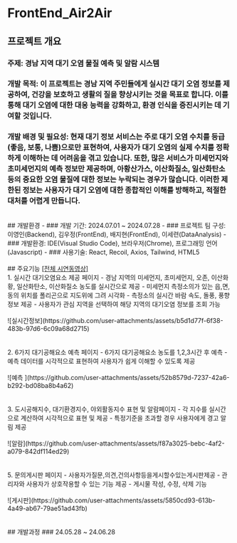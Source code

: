 # FrontEnd_Air2Air
## 프로젝트 개요
### 주제: 경남 지역 대기 오염 물질 예측 및 알람 시스템
### 개발 목적: 이 프로젝트는 경남 지역 주민들에게 실시간 대기 오염 정보를 제공하여, 건강을 보호하고 생활의 질을 향상시키는 것을 목표로 합니다. 이를 통해 대기 오염에 대한 대응 능력을 강화하고, 환경 인식을 증진시키는 데 기여할 것입니다.<br>
### 개발 배경 및 필요성: 현재 대기 정보 서비스는 주로 대기 오염 수치를 등급(좋음, 보통, 나쁨)으로만 표현하여, 사용자가 대기 오염의 실제 수치를 정확하게 이해하는 데 어려움을 겪고 있습니다. 또한, 많은 서비스가 미세먼지와 초미세먼지의 예측 정보만 제공하며, 아황산가스, 이산화질소, 일산화탄소 등의 중요한 오염 물질에 대한 정보는 누락되는 경우가 많습니다. 이러한 제한된 정보는 사용자가 대기 오염에 대한 종합적인 이해를 방해하고, 적절한 대처를 어렵게 만듭니다.
<br>
## 개발환경
- ### 개발 기간: 2024.07.01 ~ 2024.07.28
- ### 프로젝트 팀 구성: 이영인(Backend), 김우정(FrontEnd), 배지현(FrontEnd), 이세련(DataAnalysis)
- ### 개발환경: IDE(Visual Studio Code), 브라우저(Chrome), 프로그래밍 언어(Javascript)
- ### 사용기술: React, Recoil, Axios, Tailwind, HTML5<br><br>
## 주요기능 <a href="https://youtu.be/zqDrgOylsWw">[전체 시연동영상]</a> <br/>
1. 실시간 대기오염요소 제공 페이지
- 경남 지역의 미세먼지, 초미세먼지, 오존, 이산화황, 일산화탄소, 이산화질소 농도를 실시간으로 제공
- 미세먼지 측정소의가 있는 읍,면,동의 위치를 폴리곤으로 지도위에 그려 시각화
- 측정소의 실시간 바람 속도, 돌풍, 풍향 정보 제공
- 사용자가 관심 지역을 선택하여 해당 지역의 대기오염 정보를 조회 가능<br><br>
![실시간정보](https://github.com/user-attachments/assets/b5d1d77f-6f38-483b-97d6-6c09a68d2715)<br/><br/><br/>
2. 6가지 대기공해요소 예측 페이지
- 6가지 대기공해요소 농도를 1,2,3시간 후 예측
- 예측 데이터를 시각적으로 표현하여 사용자가 쉽게 이해할 수 있도록 제공<br/><br/>
![예측 ](https://github.com/user-attachments/assets/52b8579d-7237-42a6-b292-bd08ba8b4a62)<br/><br/><br/>
3. 도시공해지수, 대기환경지수, 야외활동지수 표현 및 알람페이지
- 각 지수를 실시간으로 계산하여 시각적으로 표현 및 제공
-  특정기준을 초과할 경우 사용자에게 경고 알림 제공<br/><br/>
![알람](https://github.com/user-attachments/assets/f87a3025-bebc-4af2-a079-842df114ed29)<br/><br/><br/>
5. 문의게시판 페이지
- 사용자가질문,의견,건의사항등을게시할수있는게시판제공
- 관리자와 사용자가 상호작용할 수 있는 기능 제공
- 게시물 작성, 수정, 삭제 기능<br/><br/>
![게시판](https://github.com/user-attachments/assets/5850cd93-613b-4a49-ab67-79ae51ad43fb)<br/><br/><br/>
## 개발과정
### 24.05.28 ~ 24.06.28

